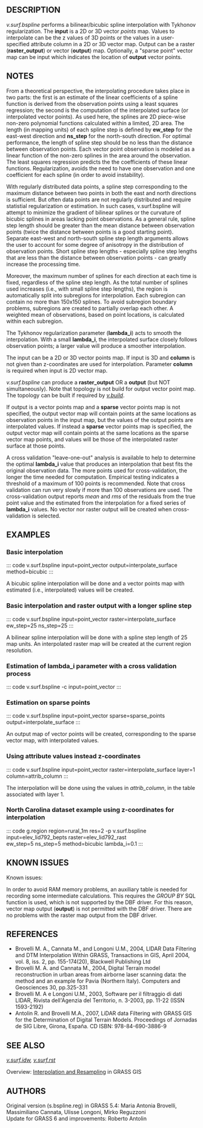 ## DESCRIPTION

*v.surf.bspline* performs a bilinear/bicubic spline interpolation with
Tykhonov regularization. The **input** is a 2D or 3D vector *points*
map. Values to interpolate can be the z values of 3D points or the
values in a user-specified attribute column in a 2D or 3D vector map.
Output can be a raster (**raster_output**) or vector (**output**) map.
Optionally, a \"sparse point\" vector map can be input which indicates
the location of **output** vector points.

## NOTES

From a theoretical perspective, the interpolating procedure takes place
in two parts: the first is an estimate of the linear coefficients of a
spline function is derived from the observation points using a least
squares regression; the second is the computation of the interpolated
surface (or interpolated vector points). As used here, the splines are
2D piece-wise non-zero polynomial functions calculated within a limited,
2D area. The length (in mapping units) of each spline step is defined by
**ew_step** for the east-west direction and **ns_step** for the
north-south direction. For optimal performance, the length of spline
step should be no less than the distance between observation points.
Each vector point observation is modeled as a linear function of the
non-zero splines in the area around the observation. The least squares
regression predicts the the coefficients of these linear functions.
Regularization, avoids the need to have one observation and one
coefficient for each spline (in order to avoid instability).

With regularly distributed data points, a spline step corresponding to
the maximum distance between two points in both the east and north
directions is sufficient. But often data points are not regularly
distributed and require statistial regularization or estimation. In such
cases, v.surf.bspline will attempt to minimize the gradient of bilinear
splines or the curvature of bicubic splines in areas lacking point
observations. As a general rule, spline step length should be greater
than the mean distance between observation points (twice the distance
between points is a good starting point). Separate east-west and
north-south spline step length arguments allows the user to account for
some degree of anisotropy in the distribution of observation points.
Short spline step lengths - especially spline step lengths that are less
than the distance between observation points - can greatly increase the
processing time.

Moreover, the maximum number of splines for each direction at each time
is fixed, regardless of the spline step length. As the total number of
splines used increases (i.e., with small spline step lengths), the
region is automatically split into subregions for interpolation. Each
subregion can contain no more than 150x150 splines. To avoid subregion
boundary problems, subregions are created to partially overlap each
other. A weighted mean of observations, based on point locations, is
calculated within each subregion.

The Tykhonov regularization parameter (**lambda_i**) acts to smooth the
interpolation. With a small **lambda_i**, the interpolated surface
closely follows observation points; a larger value will produce a
smoother interpolation.

The input can be a 2D or 3D vector points map. If input is 3D and
**column** is not given than z-coordinates are used for interpolation.
Parameter **column** is required when input is 2D vector map.

*v.surf.bspline* can produce a **raster_output** OR a **output** (but
NOT simultaneously). Note that topology is not build for output vector
point map. The topology can be built if required by
*[v.build](v.build.html)*.

If output is a vector points map and a **sparse** vector points map is
not specified, the output vector map will contain points at the same
locations as observation points in the input map, but the values of the
output points are interpolated values. If instead a **sparse** vector
points map is specified, the output vector map will contain points at
the same locations as the sparse vector map points, and values will be
those of the interpolated raster surface at those points.

A cross validation \"leave-one-out\" analysis is available to help to
determine the optimal **lambda_i** value that produces an interpolation
that best fits the original observation data. The more points used for
cross-validation, the longer the time needed for computation. Empirical
testing indicates a threshold of a maximum of 100 points is recommended.
Note that cross validation can run very slowly if more than 100
observations are used. The cross-validation output reports *mean* and
*rms* of the residuals from the true point value and the estimated from
the interpolation for a fixed series of **lambda_i** values. No vector
nor raster output will be created when cross-validation is selected.

## EXAMPLES

### Basic interpolation

::: code
    v.surf.bspline input=point_vector output=interpolate_surface method=bicubic
:::

A bicubic spline interpolation will be done and a vector points map with
estimated (i.e., interpolated) values will be created.

### Basic interpolation and raster output with a longer spline step

::: code
    v.surf.bspline input=point_vector raster=interpolate_surface ew_step=25 ns_step=25
:::

A bilinear spline interpolation will be done with a spline step length
of 25 map units. An interpolated raster map will be created at the
current region resolution.

### Estimation of lambda_i parameter with a cross validation process

::: code
    v.surf.bspline -c input=point_vector
:::

### Estimation on sparse points

::: code
    v.surf.bspline input=point_vector sparse=sparse_points output=interpolate_surface
:::

An output map of vector points will be created, corresponding to the
sparse vector map, with interpolated values.

### Using attribute values instead z-coordinates

::: code
    v.surf.bspline input=point_vector raster=interpolate_surface layer=1 \
      column=attrib_column
:::

The interpolation will be done using the values in *attrib_column*, in
the table associated with layer 1.

### North Carolina dataset example using z-coordinates for interpolation

::: code
    g.region region=rural_1m res=2 -p
    v.surf.bspline input=elev_lid792_bepts raster=elev_lid792_rast \
      ew_step=5 ns_step=5 method=bicubic lambda_i=0.1
:::

## KNOWN ISSUES

Known issues:

In order to avoid RAM memory problems, an auxiliary table is needed for
recording some intermediate calculations. This requires the *GROUP BY*
SQL function is used, which is not supported by the DBF driver. For this
reason, vector map output (**output**) is not permitted with the DBF
driver. There are no problems with the raster map output from the DBF
driver.

## REFERENCES

-   Brovelli M. A., Cannata M., and Longoni U.M., 2004, LIDAR Data
    Filtering and DTM Interpolation Within GRASS, Transactions in GIS,
    April 2004, vol. 8, iss. 2, pp. 155-174(20), Blackwell Publishing
    Ltd
-   Brovelli M. A. and Cannata M., 2004, Digital Terrain model
    reconstruction in urban areas from airborne laser scanning data: the
    method and an example for Pavia (Northern Italy). Computers and
    Geosciences 30, pp.325-331
-   Brovelli M. A e Longoni U.M., 2003, Software per il filtraggio di
    dati LIDAR, Rivista dell\'Agenzia del Territorio, n. 3-2003, pp.
    11-22 (ISSN 1593-2192)
-   Antolin R. and Brovelli M.A., 2007, LiDAR data Filtering with GRASS
    GIS for the Determination of Digital Terrain Models. Proceedings of
    Jornadas de SIG Libre, Girona, España. CD ISBN: 978-84-690-3886-9

## SEE ALSO

*[v.surf.idw](v.surf.idw.html), [v.surf.rst](v.surf.rst.html)*

Overview: [Interpolation and
Resampling](https://grasswiki.osgeo.org/wiki/Interpolation) in GRASS GIS

## AUTHORS

Original version (s.bspline.reg) in GRASS 5.4: Maria Antonia Brovelli,
Massimiliano Cannata, Ulisse Longoni, Mirko Reguzzoni\
Update for GRASS 6 and improvements: Roberto Antolin
